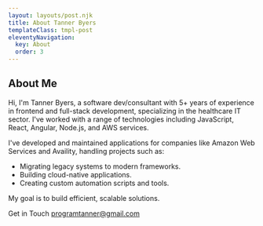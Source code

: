 ```yaml
---
layout: layouts/post.njk
title: About Tanner Byers
templateClass: tmpl-post
eleventyNavigation:
  key: About
  order: 3
---
```


## About Me

Hi, I'm Tanner Byers, a software dev/consultant with 5+ years of experience in frontend and full-stack development, specializing in the healthcare IT sector. I've worked with a range of technologies including JavaScript, React, Angular, Node.js, and AWS services.

I've developed and maintained applications for companies like Amazon Web Services and Availity, handling projects such as:

- Migrating legacy systems to modern frameworks.
- Building cloud-native applications.
- Creating custom automation scripts and tools.

My goal is to build efficient, scalable solutions.

Get in Touch
programtanner@gmail.com
